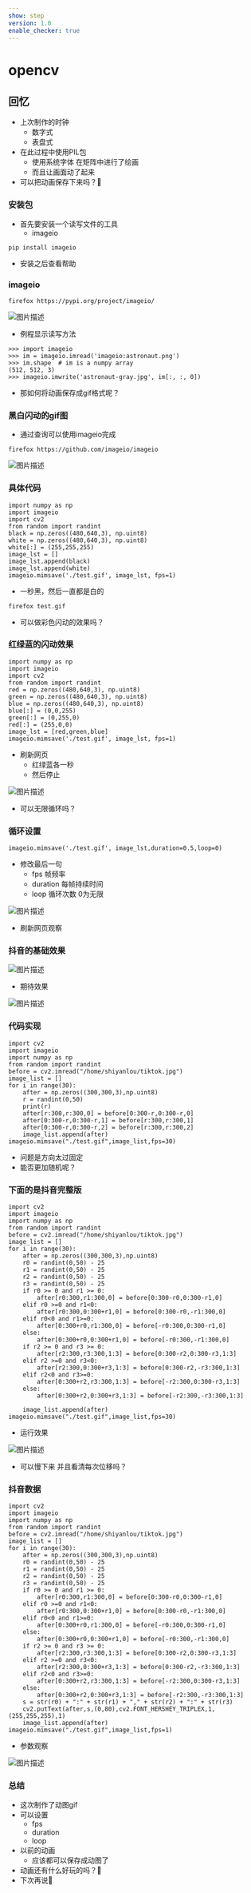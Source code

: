 ```yaml
---
show: step
version: 1.0
enable_checker: true
---
```


# opencv

## 回忆

- 上次制作的时钟
	- 数字式
	- 表盘式
- 在此过程中使用PIL包
	- 使用系统字体 在矩阵中进行了绘画
	- 而且让画面动了起来
- 可以把动画保存下来吗？🤔

### 安装包

- 首先要安装一个读写文件的工具
	- imageio

```
pip install imageio
```

- 安装之后查看帮助

### imageio

```
firefox https://pypi.org/project/imageio/
```

![图片描述](https://doc.shiyanlou.com/courses/uid1190679-20240111-1704964935407)

- 例程显示读写方法

```
>>> import imageio
>>> im = imageio.imread('imageio:astronaut.png')
>>> im.shape  # im is a numpy array
(512, 512, 3)
>>> imageio.imwrite('astronaut-gray.jpg', im[:, :, 0])
```

- 那如何将动画保存成gif格式呢？

### 黑白闪动的gif图

- 通过查询可以使用imageio完成

```
firefox https://github.com/imageio/imageio
```

![图片描述](https://doc.shiyanlou.com/courses/uid1190679-20240111-1704966318433)

### 具体代码

```
import numpy as np       
import imageio        
import cv2            
from random import randint
black = np.zeros((480,640,3), np.uint8)
white = np.zeros((480,640,3), np.uint8)
white[:] = (255,255,255)
image_lst = []        
image_lst.append(black)
image_lst.append(white)
imageio.mimsave('./test.gif', image_lst, fps=1)
```

- 一秒黑，然后一直都是白的

```
firefox test.gif
```

- 可以做彩色闪动的效果吗？

### 红绿蓝的闪动效果
```
import numpy as np
import imageio
import cv2
from random import randint
red = np.zeros((480,640,3), np.uint8)
green = np.zeros((480,640,3), np.uint8)
blue = np.zeros((480,640,3), np.uint8)
blue[:] = (0,0,255)
green[:] = (0,255,0)
red[:] = (255,0,0)
image_lst = [red,green,blue]
imageio.mimsave('./test.gif', image_lst, fps=1)
```

- 刷新网页
	- 红绿蓝各一秒
	- 然后停止

![图片描述](https://doc.shiyanlou.com/courses/uid1190679-20240111-1704966847723)

- 可以无限循环吗？

### 循环设置

```
imageio.mimsave('./test.gif', image_lst,duration=0.5,loop=0)
```

- 修改最后一句
	- fps 帧频率
	- duration 每帧持续时间
	- loop 循环次数 0为无限

![图片描述](https://doc.shiyanlou.com/courses/uid1190679-20240111-1704967241106)

- 刷新网页观察

### 抖音的基础效果

![图片描述](https://doc.shiyanlou.com/courses/uid1190679-20231104-1699092919251)

- 期待效果

![图片描述](https://doc.shiyanlou.com/courses/uid1190679-20240111-1704972147544)

### 代码实现

```
import cv2           
import imageio       
import numpy as np   
from random import randint
before = cv2.imread("/home/shiyanlou/tiktok.jpg")
image_list = []      
for i in range(30):  
    after = np.zeros((300,300,3),np.uint8)
    r = randint(0,50)
    print(r)         
    after[r:300,r:300,0] = before[0:300-r,0:300-r,0]
    after[0:300-r,0:300-r,1] = before[r:300,r:300,1]
    after[0:300-r,0:300-r,2] = before[r:300,r:300,2]
    image_list.append(after)
imageio.mimsave("./test.gif",image_list,fps=30)
```

- 问题是方向太过固定
- 能否更加随机呢？


### 下面的是抖音完整版
```
import cv2                                                   
import imageio                                               
import numpy as np                                           
from random import randint                       
before = cv2.imread("/home/shiyanlou/tiktok.jpg")          
image_list = []                                              
for i in range(30):                                          
    after = np.zeros((300,300,3),np.uint8)                   
    r0 = randint(0,50) - 25                                  
    r1 = randint(0,50) - 25                                  
    r2 = randint(0,50) - 25                                  
    r3 = randint(0,50) - 25                                  
    if r0 >= 0 and r1 >= 0:                                  
        after[r0:300,r1:300,0] = before[0:300-r0,0:300-r1,0] 
    elif r0 >=0 and r1<0:                                    
        after[r0:300,0:300+r1,0] = before[0:300-r0,-r1:300,0]
    elif r0<0 and r1>=0:                                     
        after[0:300+r0,r1:300,0] = before[-r0:300,0:300-r1,0]
    else:                                                    
        after[0:300+r0,0:300+r1,0] = before[-r0:300,-r1:300,0]
    if r2 >= 0 and r3 >= 0:                                  
        after[r2:300,r3:300,1:3] = before[0:300-r2,0:300-r3,1:3]
    elif r2 >=0 and r3<0:                                    
        after[r2:300,0:300+r3,1:3] = before[0:300-r2,-r3:300,1:3]
    elif r2<0 and r3>=0:                                     
        after[0:300+r2,r3:300,1:3] = before[-r2:300,0:300-r3,1:3]
    else:                                                    
        after[0:300+r2,0:300+r3,1:3] = before[-r2:300,-r3:300,1:3]
                                                             
    image_list.append(after)                                 
imageio.mimsave("./test.gif",image_list,fps=30)
```

- 运行效果

![图片描述](https://doc.shiyanlou.com/courses/uid1190679-20240111-1704972294131)

- 可以慢下来 并且看清每次位移吗？

### 抖音数据

```
import cv2                                                   
import imageio                                               
import numpy as np                                           
from random import randint   
before = cv2.imread("/home/shiyanlou/tiktok.jpg")
image_list = []                              
for i in range(30):                          
    after = np.zeros((300,300,3),np.uint8)   
    r0 = randint(0,50) - 25                  
    r1 = randint(0,50) - 25                  
    r2 = randint(0,50) - 25                  
    r3 = randint(0,50) - 25                  
    if r0 >= 0 and r1 >= 0:                  
        after[r0:300,r1:300,0] = before[0:300-r0,0:300-r1,0]
    elif r0 >=0 and r1<0:                    
        after[r0:300,0:300+r1,0] = before[0:300-r0,-r1:300,0]
    elif r0<0 and r1>=0:                     
        after[0:300+r0,r1:300,0] = before[-r0:300,0:300-r1,0]
    else:                                    
        after[0:300+r0,0:300+r1,0] = before[-r0:300,-r1:300,0]
    if r2 >= 0 and r3 >= 0:                  
        after[r2:300,r3:300,1:3] = before[0:300-r2,0:300-r3,1:3]
    elif r2 >=0 and r3<0:                    
        after[r2:300,0:300+r3,1:3] = before[0:300-r2,-r3:300,1:3]
    elif r2<0 and r3>=0:                     
        after[0:300+r2,r3:300,1:3] = before[-r2:300,0:300-r3,1:3]
    else:                                    
        after[0:300+r2,0:300+r3,1:3] = before[-r2:300,-r3:300,1:3]
    s = str(r0) + ":" + str(r1) + "," + str(r2) + ":" + str(r3)
    cv2.putText(after,s,(0,80),cv2.FONT_HERSHEY_TRIPLEX,1,(255,255,255),1)
    image_list.append(after)                 
imageio.mimsave("./test.gif",image_list,fps=1)
```

- 参数观察

![图片描述](https://doc.shiyanlou.com/courses/uid1190679-20240111-1704972710582)

### 总结 

- 这次制作了动图gif
- 可以设置
	- fps
	- duration
	- loop
- 以前的动画
	- 应该都可以保存成动图了
- 动画还有什么好玩的吗？🤔
- 下次再说👋
